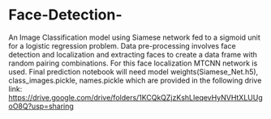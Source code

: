 # Face-Detection-
An Image Classification model using Siamese network fed to a sigmoid unit for a logistic regression problem. Data pre-processing involves face detection and localization and extracting faces to create a data frame with random pairing combinations. For this face localization MTCNN network is used. Final prediction notebook will need model weights(Siamese_Net.h5), class_images.pickle, names.pickle which are provided in the following drive link: https://drive.google.com/drive/folders/1KCQkQZjzKshLIeqevHyNVHtXLUUgoO8Q?usp=sharing
